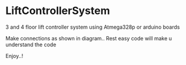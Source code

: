 # LiftControllerSystem
3 and 4 floor lift controller system using Atmega328p or arduino boards

Make connections as shown in diagram..
Rest easy code will make u understand the code

Enjoy..!

